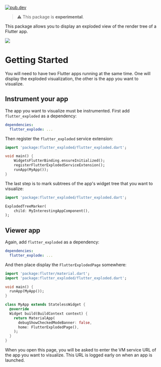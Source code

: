 [![pub.dev](https://badgen.net/pub/v/flutter_exploded)](https://pub.dev/packages/flutter_exploded)

> ⚠️ This package is **experimental**.

This package allows you to display an exploded view of the render tree of a
Flutter app.

<img src="doc/images/flutter_explode_demo.gif">

# Getting Started

You will need to have two Flutter apps running at the same time. One will
display the exploded visualization, the other is the app you want to visualize.

## Instrument your app

The app you want to visualize must be instrumented. First add `flutter_exploded`
as a dependency:

```yaml
dependencies:
  flutter_explode: ...
```

Then register the `flutter_exploded` service extension:

```dart
import 'package:flutter_exploded/flutter_exploded.dart';

void main() {
    WidgetsFlutterBinding.ensureInitialized();
    registerFlutterExplodedServiceExtension();
    runApp(MyApp());
}
```

The last step is to mark subtrees of the app's widget tree that you want to
visualize:

```dart
import 'package:flutter_exploded/flutter_exploded.dart';

ExplodedTreeMarker(
    child: MyInterestingAppComponent(),
);
```

## Viewer app

Again, add `flutter_exploded` as a dependency:

```yaml
dependencies:
  flutter_explode: ...
```

And then place display the `FlutterExplodedPage` somewhere:

```dart
import 'package:flutter/material.dart';
import 'package:flutter_exploded/flutter_exploded.dart';

void main() {
  runApp(MyApp());
}

class MyApp extends StatelessWidget {
  @override
  Widget build(BuildContext context) {
    return MaterialApp(
      debugShowCheckedModeBanner: false,
      home: FlutterExplodedPage(),
    );
  }
}
```

When you open this page, you will be asked to enter the VM service URL of the
app you want to visualize. This URL is logged early on when an app is launched.
